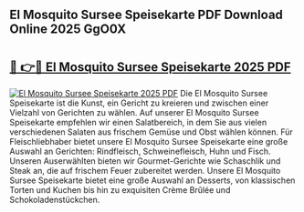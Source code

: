 ## El Mosquito Sursee Speisekarte PDF Download Online 2025 GgO0X

# <h2><a href="http://gc7oy3.nevu.top/?p=El+Mosquito+Sursee+Speisekarte">🔗 👉🔴 El Mosquito Sursee Speisekarte 2025 PDF</a></h2>

[![El Mosquito Sursee Speisekarte 2025 PDF](https://i.imgur.com/dBaPXMq.png)](http://gc7oy3.nevu.top/?p=El+Mosquito+Sursee+Speisekarte)
Die El Mosquito Sursee Speisekarte ist die Kunst, ein Gericht zu kreieren und zwischen einer Vielzahl von Gerichten zu wählen. Auf unserer El Mosquito Sursee Speisekarte empfehlen wir einen Salatbereich, in dem Sie aus vielen verschiedenen Salaten aus frischem Gemüse und Obst wählen können. Für Fleischliebhaber bietet unsere El Mosquito Sursee Speisekarte eine große Auswahl an Gerichten: Rindfleisch, Schweinefleisch, Huhn und Fisch. Unseren Auserwählten bieten wir Gourmet-Gerichte wie Schaschlik und Steak an, die auf frischem Feuer zubereitet werden. Unsere El Mosquito Sursee Speisekarte bietet eine große Auswahl an Desserts, von klassischen Torten und Kuchen bis hin zu exquisiten Crème Brûlée und Schokoladenstückchen.
